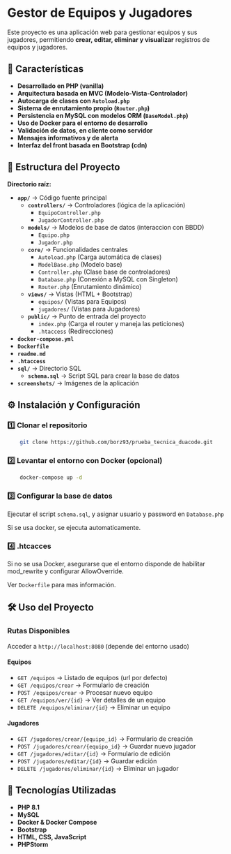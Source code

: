 # **Gestor de Equipos y Jugadores**

Este proyecto es una aplicación web para gestionar equipos y sus jugadores, permitiendo **crear, editar, eliminar y visualizar** registros de equipos y jugadores.

## **📌 Características**
* **Desarrollado en PHP (vanilla)**  
* **Arquitectura basada en MVC (Modelo-Vista-Controlador)**  
* **Autocarga de clases con `Autoload.php`**  
* **Sistema de enrutamiento propio (`Router.php`)**  
* **Persistencia en MySQL con modelos ORM (`BaseModel.php`)**  
* **Uso de Docker para el entorno de desarrollo**  
* **Validación de datos, en cliente como servidor**  
* **Mensajes informativos y de alerta**  
* **Interfaz del front basada en Bootstrap (cdn)**

## **📂 Estructura del Proyecto**

**Directorio raíz:**  

- **`app/`** → Código fuente principal
  - **`controllers/`** → Controladores (lógica de la aplicación)
      - `EquipoController.php`
      - `JugadorController.php`
  - **`models/`** → Modelos de base de datos (interaccion con BBDD)
      - `Equipo.php`
      - `Jugador.php`
  - **`core/`** → Funcionalidades centrales
    - `Autoload.php` (Carga automática de clases)
    - `ModelBase.php` (Modelo base)
    - `Controller.php` (Clase base de controladores)
    - `Database.php` (Conexión a MySQL con Singleton)
    - `Router.php` (Enrutamiento dinámico)
  - **`views/`** → Vistas (HTML + Bootstrap)
    - `equipos/` (Vistas para Equipos)
    - `jugadores/` (Vistas para Jugadores)
  - **`public/`** → Punto de entrada del proyecto
      - `index.php` (Carga el router y maneja las peticiones)
      - `.htaccess` (Redirecciones)
- **`docker-compose.yml`**
- **`Dockerfile`**
- **`readme.md`**
- **`.htaccess`**
- **`sql/`** → Directorio SQL
  - **`schema.sql`** → Script SQL para crear la base de datos  
- **`screenshots/`** → Imágenes de la aplicación

## **⚙️ Instalación y Configuración**

### **1️⃣ Clonar el repositorio**
```sh
    git clone https://github.com/borz93/prueba_tecnica_duacode.git  
```

### **2️⃣ Levantar el entorno con Docker (opcional)**
```sh
    docker-compose up -d
```

### **3️⃣ Configurar la base de datos**
Ejecutar el script `schema.sql`, y asignar usuario y password en `Database.php`

Si se usa docker, se ejecuta automaticamente.

### **4️⃣ .htcacces**
Si no se usa Docker, asegurarse que el entorno disponde de habilitar mod_rewrite y configurar AllowOverride.

Ver `Dockerfile` para mas información.

## **🛠️ Uso del Proyecto**

### **Rutas Disponibles**

Acceder a `http://localhost:8080` (depende del entorno usado)

#### **Equipos**
- `GET /equipos` → Listado de equipos (url por defecto)
- `GET /equipos/crear` → Formulario de creación
- `POST /equipos/crear` → Procesar nuevo equipo
- `GET /equipos/ver/{id}` → Ver detalles de un equipo
- `DELETE /equipos/eliminar/{id}` → Eliminar un equipo

#### **Jugadores**
- `GET /jugadores/crear/{equipo_id}` → Formulario de creación
- `POST /jugadores/crear/{equipo_id}` → Guardar nuevo jugador
- `GET /jugadores/editar/{id}` → Formulario de edición
- `POST /jugadores/editar/{id}` → Guardar edición
- `DELETE /jugadores/eliminar/{id}` → Eliminar un jugador

## **📌 Tecnologías Utilizadas**
- **PHP 8.1**
- **MySQL**
- **Docker & Docker Compose**
- **Bootstrap**
- **HTML, CSS, JavaScript**
- **PHPStorm**


